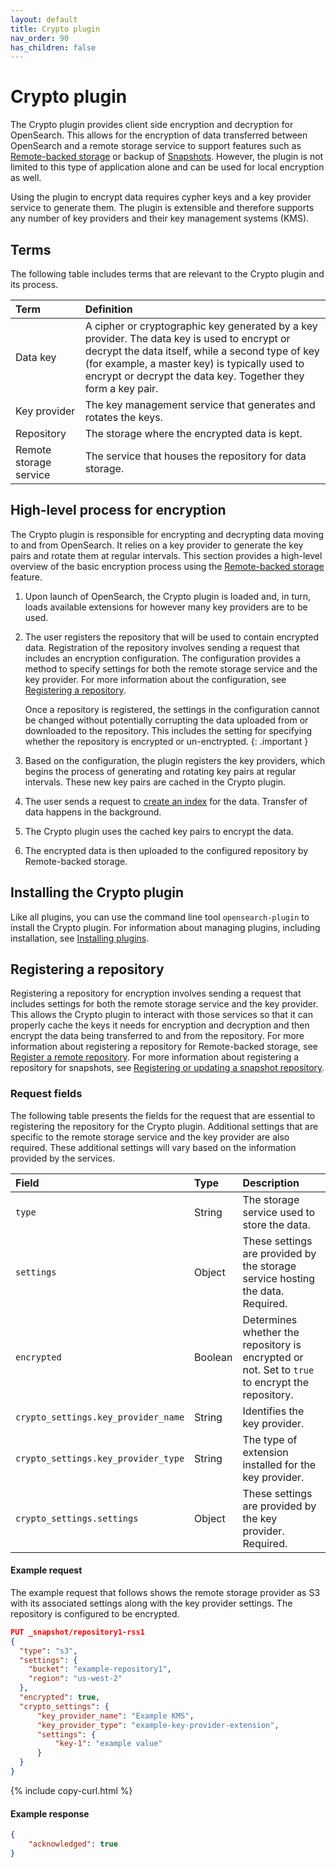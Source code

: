 ```yaml
---
layout: default
title: Crypto plugin
nav_order: 90
has_children: false
---
```



# Crypto plugin

The Crypto plugin provides client side encryption and decryption for OpenSearch. This allows for the encryption of data transferred between OpenSearch and a remote storage service to support features such as [Remote-backed storage]({{site.url}}{{site.baseurl}}/tuning-your-cluster/availability-and-recovery/remote-store/index/) or backup of [Snapshots]({{site.url}}{{site.baseurl}}/tuning-your-cluster/availability-and-recovery/snapshots/index/). However, the plugin is not limited to this type of application alone and can be used for local encryption as well.

Using the plugin to encrypt data requires cypher keys and a key provider service to generate them. The plugin is extensible and therefore supports any number of key providers and their key management systems (KMS).


## Terms

The following table includes terms that are relevant to the Crypto plugin and its process.

| Term | Definition |
| :--- | :--- |
| Data key | A cipher or cryptographic key generated by a key provider. The data key is used to encrypt or decrypt the data itself, while a second type of key (for example, a master key) is typically used to encrypt or decrypt the data key. Together they form a key pair. |
| Key provider | The key management service that generates and rotates the keys. |
| Repository | The storage where the encrypted data is kept. |
| Remote storage service | The service that houses the repository for data storage. |


## High-level process for encryption

The Crypto plugin is responsible for encrypting and decrypting data moving to and from OpenSearch. It relies on a key provider to generate the key pairs and rotate them at regular intervals. This section provides a high-level overview of the basic encryption process using the [Remote-backed storage]({{site.url}}{{site.baseurl}}/tuning-your-cluster/availability-and-recovery/remote-store/index/) feature.

1. Upon launch of OpenSearch, the Crypto plugin is loaded and, in turn, loads available extensions for however many key providers are to be used.
1. The user registers the repository that will be used to contain encrypted data. Registration of the repository involves sending a request that includes an encryption configuration. The configuration provides a method to specify settings for both the remote storage service and the key provider. For more information about the configuration, see [Registering a repository](#registering-a-repository).
   
   Once a repository is registered, the settings in the configuration cannot be changed without potentially corrupting the data uploaded from or downloaded to the repository. This includes the setting for specifying whether the repository is encrypted or un-enctrypted. 
   {: .important }
   
1. Based on the configuration, the plugin registers the key providers, which begins the process of generating and rotating key pairs at regular intervals. These new key pairs are cached in the Crypto plugin.
1. The user sends a request to [create an index]({{site.url}}{{site.baseurl}}/api-reference/index-apis/create-index/) for the data. Transfer of data happens in the background.
1. The Crypto plugin uses the cached key pairs to encrypt the data.
1. The encrypted data is then uploaded to the configured repository by Remote-backed storage.


## Installing the Crypto plugin

Like all plugins, you can use the command line tool `opensearch-plugin` to install the Crypto plugin. For information about managing plugins, including installation, see [Installing plugins]({{site.url}}{{site.baseurl}}/install-and-configure/plugins/).


## Registering a repository

Registering a repository for encryption involves sending a request that includes settings for both the remote storage service and the key provider. This allows the Crypto plugin to interact with those services so that it can properly cache the keys it needs for encryption and decryption and then encrypt the data being transferred to and from the repository. For more information about registering a repository for Remote-backed storage, see [Register a remote repository](/tuning-your-cluster/availability-and-recovery/remote-store/index/#register-a-remote-repository). For more information about registering a repository for snapshots, see [Registering or updating a snapshot repository](/api-reference/snapshots/create-repository/).

### Request fields

The following table presents the fields for the request that are essential to registering the repository for the Crypto plugin. Additional settings that are specific to the remote storage service and the key provider are also required. These additional settings will vary based on the information provided by the services.

| Field | Type | Description |
| :--- | :--- |:--- |
| `type` | String | The storage service used to store the data. |
| `settings` | Object | These settings are provided by the storage service hosting the data. Required. |
| `encrypted` | Boolean | Determines whether the repository is encrypted or not. Set to `true` to encrypt the repository. |
| `crypto_settings.key_provider_name` | String | Identifies the key provider. |
| `crypto_settings.key_provider_type` | String | The type of extension installed for the key provider. |
| `crypto_settings.settings` | Object | These settings are provided by the key provider. Required. |



#### Example request

The example request that follows shows the remote storage provider as S3 with its associated settings along with the key provider settings. The repository is configured to be encrypted.

```json
PUT _snapshot/repository1-rss1
{
  "type": "s3",
  "settings": {
    "bucket": "example-repository1",
    "region": "us-west-2"
  },    
  "encrypted": true,
  "crypto_settings": {
      "key_provider_name": "Example KMS",
      "key_provider_type": "example-key-provider-extension",
      "settings": {
          "key-1": "example value"
      }
  }
}
```
{% include copy-curl.html %}

#### Example response

```json
{
    "acknowledged": true
}
```

